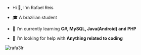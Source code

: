- Hi 👋, I'm Rafael Reis

- 🎓 A brazilian student

- 🌱 I’m currently learning **C#, MySQL, Java(Android) and PHP**

- 🤝 I’m looking for help with **Anything related to coding**

<p><img align="left" src="https://github-readme-stats.vercel.app/api/top-langs?username=rafa3lr&show_icons=true&locale=en" alt="rafa3lr" /></p>

<!--<p>&nbsp;<img align="center" src="https://github-readme-stats.vercel.app/api?username=rafa3lr&show_icons=true&locale=en" alt="rafa3lr" /></p>



<!--
**Rafa3lR/Rafa3lR** is a ✨ _special_ ✨ repository because its `README.md` (this file) appears on your GitHub profile.

Here are some ideas to get you started:

- 🔭 I’m currently working on ...
- 🌱 I’m currently learning ...
- 👯 I’m looking to collaborate on ...
- 🤔 I’m looking for help with ...
- 💬 Ask me about ...
- 📫 How to reach me: ...
- 😄 Pronouns: ...
- ⚡ Fun fact: ...
-->

